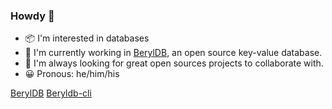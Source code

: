 ### Howdy 👋

- 📦 I'm interested in databases
- 📍 I'm currently working in [BerylDB](http://docs.beryl.dev/), an open source key-value database.
- 📖 I'm always looking for great open sources projects to collaborate with.
- 😀 Pronous: he/him/his

[BerylDB](https://github.com/beryldb/beryldb)
[Beryldb-cli](https://github.com/beryldb/beryldb-cli)
